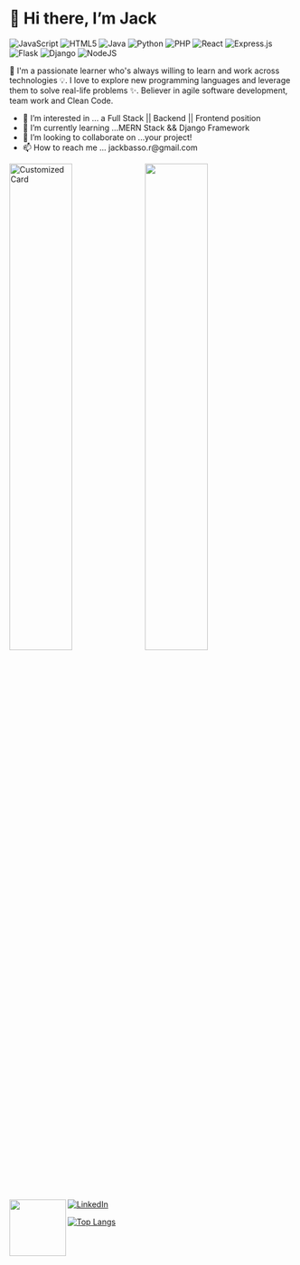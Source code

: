 
# 👋 Hi there, I’m Jack
![JavaScript](https://img.shields.io/badge/javascript-%23323330.svg?style=for-the-badge&logo=javascript&logoColor=%23F7DF1E)
![HTML5](https://img.shields.io/badge/html5-%23E34F26.svg?style=for-the-badge&logo=html5&logoColor=white)
![Java](https://img.shields.io/badge/java-%23ED8B00.svg?style=for-the-badge&logo=java&logoColor=white)
![Python](https://img.shields.io/badge/python-3670A0?style=for-the-badge&logo=python&logoColor=ffdd54)
![PHP](https://img.shields.io/badge/php-%23777BB4.svg?style=for-the-badge&logo=php&logoColor=white)
![React](https://img.shields.io/badge/react-%2320232a.svg?style=for-the-badge&logo=react&logoColor=%2361DAFB)
![Express.js](https://img.shields.io/badge/express.js-%23404d59.svg?style=for-the-badge&logo=express&logoColor=%2361DAFB)
![Flask](https://img.shields.io/badge/flask-%23000.svg?style=for-the-badge&logo=flask&logoColor=white)
![Django](https://img.shields.io/badge/django-%23092E20.svg?style=for-the-badge&logo=django&logoColor=white)
![NodeJS](https://img.shields.io/badge/node.js-6DA55F?style=for-the-badge&logo=node.js&logoColor=white)

🚀 I'm a passionate learner who's always willing to learn and work across technologies 💡. I love to explore new programming languages and leverage them to solve real-life problems ✨. Believer in agile software development, team work and Clean Code. 

<ul align="left" width="47%">
  <li> 👀 I’m interested in ... a Full Stack || Backend || Frontend position</li>
<li> 🌱 I’m currently learning ...MERN Stack && Django Framework </li>
<li> 💞️ I’m looking to collaborate on ...your project! </li>
<li> 📫 How to reach me ... jackbasso.r@gmail.com </li>
 </ul>  


<img align="left" width="47%" src="https://camo.githubusercontent.com/aaa45ae6d7257960322d83e8c00adf6c94c7ba92a2743feedf6c89e22b7abfda/68747470733a2f2f6769746875622d726561646d652d73746174732e76657263656c2e6170702f6170692f70696e3f757365726e616d653d616e7572616768617a7261267265706f3d6769746875622d726561646d652d7374617473267469746c655f636f6c6f723d6666662669636f6e5f636f6c6f723d66396639663926746578745f636f6c6f723d3966396639662662675f636f6c6f723d313531353135" alt="Customized Card" data-canonical-src="https://github-readme-stats.vercel.app/api/pin?username=jackbasso&amp;repo=github-readme-stats&amp;title_color=fff&amp;icon_color=f9f9f9&amp;text_color=9f9f9f&amp;bg_color=151515" style="max-width: 100%;">

<img align="left" width="47%" src="https://github-readme-stats.vercel.app/api?username=jackbasso&show_icons=true&theme=radical" title_color=#FFFF00 />

<img align="left" height="100" src="https://static.wixstatic.com/media/2ca6cd_9f31047f7cd2415d9f46ef51ef90ba98~mv2.gif" />

<a href="https://www.linkedin.com/in/jack-b-13ba33235/">![LinkedIn](https://img.shields.io/badge/linkedin-%230077B5.svg?style=for-the-badge&logo=linkedin&logoColor=white)</a>

[![Top Langs](https://github-readme-stats.vercel.app/api/top-langs/?username=jackbasso)](https://github.com/anuraghazra/github-readme-stats)





